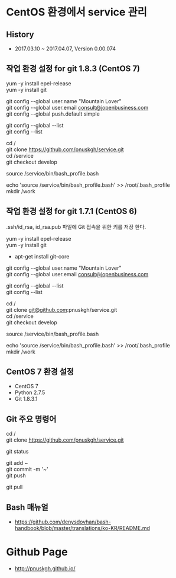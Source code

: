 # CentOS 환경에서 service 관리

## History

* 2017.03.10 ~ 2017.04.07, Version 0.00.074

## 작업 환경 설정 for git 1.8.3 (CentOS 7)

yum -y install epel-release  
yum -y install git  

git config --global user.name "Mountain Lover"  
git config --global user.email consult@jopenbusiness.com  
git config --global push.default simple  

git config --global --list  
git config --list  

cd /  
git clone https://github.com/pnuskgh/service.git  
cd /service  
git checkout develop  

source /service/bin/bash_profile.bash  

echo 'source /service/bin/bash_profile.bash' >> /root/.bash_profile  
mkdir /work

## 작업 환경 설정 for git 1.7.1 (CentOS 6)

.ssh/id_rsa, id_rsa.pub 파일에 Git 접속을 위한 키를 저장 한다.  

yum -y install epel-release  
yum -y install git  
* apt-get install git-core  

git config --global user.name "Mountain Lover"  
git config --global user.email consult@jopenbusiness.com  

git config --global --list  
git config --list  

cd /  
git clone git@github.com:pnuskgh/service.git    
cd /service  
git checkout develop  

source /service/bin/bash_profile.bash  

echo 'source /service/bin/bash_profile.bash' >> /root/.bash_profile  
mkdir /work  

## CentOS 7 환경 설정

* CentOS 7
* Python 2.7.5
* Git 1.8.3.1

## Git 주요 명령어

cd /  
git clone https://github.com/pnuskgh/service.git  

git status  

git add ~  
git commit -m '~'  
git push  

git pull  

## Bash 매뉴얼

* https://github.com/denysdovhan/bash-handbook/blob/master/translations/ko-KR/README.md

# Github Page
* http://pnuskgh.github.io/

